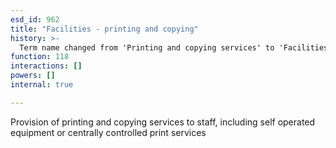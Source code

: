 ```yaml
---
esd_id: 962
title: "Facilities - printing and copying"
history: >-
  Term name changed from 'Printing and copying services' to 'Facilities - printing and copying' in version 3.00.
function: 118
interactions: []
powers: []
internal: true

---
```


Provision of printing and copying services to staff, including self operated equipment or centrally controlled print services

